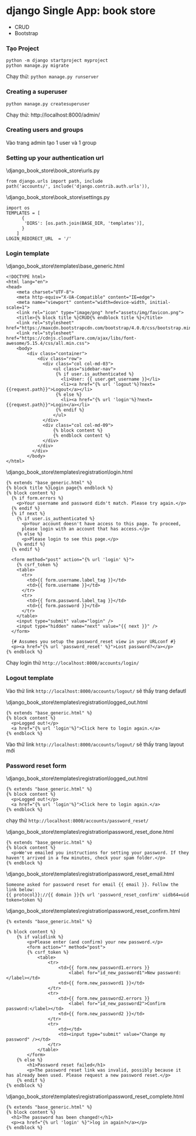 # django Single App: book store
+ CRUD
+ Bootstrap

### Tạo Project
```
python -m django startproject myproject
python manage.py migrate
```

Chạy thử:
```python manage.py runserver```

### Creating a superuser
```python manage.py createsuperuser```

Chạy thử: http://localhost:8000/admin/

### Creating users and groups
Vào trang admin tạo 1 user và 1 group

### Setting up your authentication url
\django_book_store\book_store\urls.py
```
from django.urls import path, include
path('accounts/', include('django.contrib.auth.urls')),
```

\django_book_store\book_store\settings.py
```
import os
TEMPLATES = [
      {
       'DIRS': [os.path.join(BASE_DIR, 'templates')],
	  }
	]
LOGIN_REDIRECT_URL  = '/'
```

### Login template
\django_book_store\templates\base_generic.html
```
<!DOCTYPE html>
<html lang="en">
<head>
    <meta charset="UTF-8">
	<meta http-equiv="X-UA-Compatible" content="IE=edge">
	<meta name="viewport" content="width=device-width, initial-scale=1">
	<link rel="icon" type="image/png" href="assets/img/favicon.png">	
    <title>{% block title %}CRUD{% endblock title %}</title>
    <link rel="stylesheet" href="https://maxcdn.bootstrapcdn.com/bootstrap/4.0.0/css/bootstrap.min.css">
	<link rel="stylesheet" href="https://cdnjs.cloudflare.com/ajax/libs/font-awesome/5.15.4/css/all.min.css">	
    <body>
        <div class="container">
            <div class="row">
              <div class="col col-md-03">
				  <ul class="sidebar-nav">
				   {% if user.is_authenticated %}
					 <li>User: {{ user.get_username }}</li>
					 <li><a href="{% url 'logout'%}?next={{request.path}}">Logout</a></li>
				   {% else %}
					 <li><a href="{% url 'login'%}?next={{request.path}}">Login</a></li>
				   {% endif %}
				  </ul>
			  </div>
              <div class="col col-md-09">                  
                  {% block content %}
                  {% endblock content %}  
              </div>      
            </div>
          </div>
		</body>
</html>
```

\django_book_store\templates\registration\login.html
```
{% extends "base_generic.html" %}
{% block title %}Login page{% endblock %}
{% block content %}
  {% if form.errors %}
    <p>Your username and password didn't match. Please try again.</p>
  {% endif %}
  {% if next %}
    {% if user.is_authenticated %}
      <p>Your account doesn't have access to this page. To proceed,
      please login with an account that has access.</p>
    {% else %}
      <p>Please login to see this page.</p>
    {% endif %}
  {% endif %}

  <form method="post" action="{% url 'login' %}">
    {% csrf_token %}
    <table>
      <tr>
        <td>{{ form.username.label_tag }}</td>
        <td>{{ form.username }}</td>
      </tr>
      <tr>
        <td>{{ form.password.label_tag }}</td>
        <td>{{ form.password }}</td>
      </tr>
    </table>
    <input type="submit" value="login" />
    <input type="hidden" name="next" value="{{ next }}" />
  </form>

  {# Assumes you setup the password_reset view in your URLconf #}
  <p><a href="{% url 'password_reset' %}">Lost password?</a></p>
{% endblock %}
```

Chạy login thử ```http://localhost:8000/accounts/login/```

### Logout template
Vào thử link ```http://localhost:8000/accounts/logout/``` sẽ thấy trang defautl

\django_book_store\templates\registration\logged_out.html
```
{% extends "base_generic.html" %}
{% block content %}
  <p>Logged out!</p>
  <a href="{% url 'login'%}">Click here to login again.</a>
{% endblock %}
```
Vào thử link ```http://localhost:8000/accounts/logout/``` sẽ thấy trang layout mới

### Password reset form
\django_book_store\templates\registration\logged_out.html
```
{% extends "base_generic.html" %}
{% block content %}
  <p>Logged out!</p>
  <a href="{% url 'login'%}">Click here to login again.</a>
{% endblock %}
```
chạy thử ```http://localhost:8000/accounts/password_reset/```

\django_book_store\templates\registration\password_reset_done.html
```
{% extends "base_generic.html" %}
{% block content %}
  <p>We've emailed you instructions for setting your password. If they haven't arrived in a few minutes, check your spam folder.</p>
{% endblock %}
```

\django_book_store\templates\registration\password_reset_email.html
```
Someone asked for password reset for email {{ email }}. Follow the link below:
{{ protocol}}://{{ domain }}{% url 'password_reset_confirm' uidb64=uid token=token %}
```

\django_book_store\templates\registration\password_reset_confirm.html
```
{% extends "base_generic.html" %}

{% block content %}
    {% if validlink %}
        <p>Please enter (and confirm) your new password.</p>
        <form action="" method="post">
        {% csrf_token %}
            <table>
                <tr>
                    <td>{{ form.new_password1.errors }}
                        <label for="id_new_password1">New password:</label></td>
                    <td>{{ form.new_password1 }}</td>
                </tr>
                <tr>
                    <td>{{ form.new_password2.errors }}
                        <label for="id_new_password2">Confirm password:</label></td>
                    <td>{{ form.new_password2 }}</td>
                </tr>
                <tr>
                    <td></td>
                    <td><input type="submit" value="Change my password" /></td>
                </tr>
            </table>
        </form>
    {% else %}
        <h1>Password reset failed</h1>
        <p>The password reset link was invalid, possibly because it has already been used. Please request a new password reset.</p>
    {% endif %}
{% endblock %}
```

\django_book_store\templates\registration\password_reset_complete.html
```
{% extends "base_generic.html" %}
{% block content %}
  <h1>The password has been changed!</h1>
  <p><a href="{% url 'login' %}">log in again?</a></p>
{% endblock %}
```






